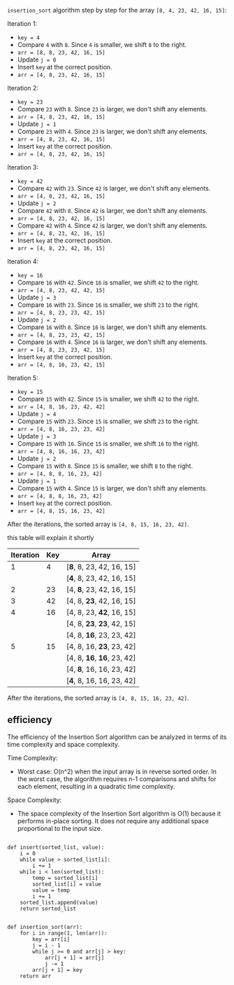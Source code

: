  `insertion_sort` algorithm step by step for the array `[8, 4, 23, 42, 16, 15]`:

Iteration 1:
- `key = 4`
- Compare `4` with `8`. Since `4` is smaller, we shift `8` to the right.
- `arr = [8, 8, 23, 42, 16, 15]`
- Update `j = 0`
- Insert `key` at the correct position.
- `arr = [4, 8, 23, 42, 16, 15]`

Iteration 2:
- `key = 23`
- Compare `23` with `8`. Since `23` is larger, we don't shift any elements.
- `arr = [4, 8, 23, 42, 16, 15]`
- Update `j = 1`
- Compare `23` with `4`. Since `23` is larger, we don't shift any elements.
- `arr = [4, 8, 23, 42, 16, 15]`
- Insert `key` at the correct position.
- `arr = [4, 8, 23, 42, 16, 15]`

Iteration 3:
- `key = 42`
- Compare `42` with `23`. Since `42` is larger, we don't shift any elements.
- `arr = [4, 8, 23, 42, 16, 15]`
- Update `j = 2`
- Compare `42` with `8`. Since `42` is larger, we don't shift any elements.
- `arr = [4, 8, 23, 42, 16, 15]`
- Compare `42` with `4`. Since `42` is larger, we don't shift any elements.
- `arr = [4, 8, 23, 42, 16, 15]`
- Insert `key` at the correct position.
- `arr = [4, 8, 23, 42, 16, 15]`

Iteration 4:
- `key = 16`
- Compare `16` with `42`. Since `16` is smaller, we shift `42` to the right.
- `arr = [4, 8, 23, 42, 42, 15]`
- Update `j = 3`
- Compare `16` with `23`. Since `16` is smaller, we shift `23` to the right.
- `arr = [4, 8, 23, 23, 42, 15]`
- Update `j = 2`
- Compare `16` with `8`. Since `16` is larger, we don't shift any elements.
- `arr = [4, 8, 23, 23, 42, 15]`
- Compare `16` with `4`. Since `16` is larger, we don't shift any elements.
- `arr = [4, 8, 23, 23, 42, 15]`
- Insert `key` at the correct position.
- `arr = [4, 8, 16, 23, 42, 15]`

Iteration 5:
- `key = 15`
- Compare `15` with `42`. Since `15` is smaller, we shift `42` to the right.
- `arr = [4, 8, 16, 23, 42, 42]`
- Update `j = 4`
- Compare `15` with `23`. Since `15` is smaller, we shift `23` to the right.
- `arr = [4, 8, 16, 23, 23, 42]`
- Update `j = 3`
- Compare `15` with `16`. Since `15` is smaller, we shift `16` to the right.
- `arr = [4, 8, 16, 16, 23, 42]`
- Update `j = 2`
- Compare `15` with `8`. Since `15` is smaller, we shift `8` to the right.
- `arr = [4, 8, 8, 16, 23, 42]`
- Update `j = 1`
- Compare `15` with `4`. Since `15` is larger, we don't shift any elements.
- `arr = [4, 8, 8, 16, 23, 42]`
- Insert `key` at the correct position.
- `arr = [4, 8, 15, 16, 23, 42]`

After the iterations, the sorted array is `[4, 8, 15, 16, 23, 42]`.
 
 this table will explain it shortly 

| Iteration | Key | Array                        |
|-----------|-----|------------------------------|
| 1         | 4   | [**8**, 8, 23, 42, 16, 15]   |
|           |     | [**4**, 8, 23, 42, 16, 15]   |
| 2         | 23  | [4, **8**, 23, 42, 16, 15]   |
| 3         | 42  | [4, 8, **23**, 42, 16, 15]   |
| 4         | 16  | [4, 8, 23, **42**, 16, 15]   |
|           |     | [4, 8, **23**, **23**, 42, 15] |
|           |     | [4, 8, **16**, 23, 23, 42]   |
| 5         | 15  | [4, 8, 16, **23**, 23, 42]   |
|           |     | [4, 8, **16**, **16**, 23, 42] |
|           |     | [4, **8**, 16, 16, 23, 42]   |
|           |     | [**4**, 8, 16, 16, 23, 42]   |

After the iterations, the sorted array is `[4, 8, 15, 16, 23, 42]`.

## efficiency
The efficiency of the Insertion Sort algorithm can be analyzed in terms of its time complexity and space complexity.

Time Complexity:
- Worst case: O(n^2) when the input array is in reverse sorted order. In the worst case, the algorithm requires n-1 comparisons and shifts for each element, resulting in a quadratic time complexity.

Space Complexity:
- The space complexity of the Insertion Sort algorithm is O(1) because it performs in-place sorting. It does not require any additional space proportional to the input size.




```

def insert(sorted_list, value):
    i = 0
    while value > sorted_list[i]:
        i += 1
    while i < len(sorted_list):
        temp = sorted_list[i]
        sorted_list[i] = value
        value = temp
        i += 1
    sorted_list.append(value)
    return sorted_list


def insertion_sort(arr):
    for i in range(1, len(arr)):
        key = arr[i]
        j = i - 1
        while j >= 0 and arr[j] > key:
            arr[j + 1] = arr[j]
            j -= 1
        arr[j + 1] = key
    return arr

```